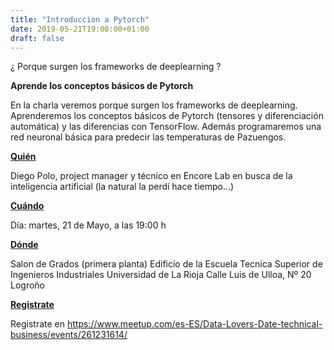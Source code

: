 ```yaml
---
title: "Introduccion a Pytorch"
date: 2019-05-21T19:00:00+01:00
draft: false
---
```

 ¿ Porque surgen los frameworks de deeplearning ?

 **Aprende los conceptos básicos de Pytorch**

<!--more-->

En la charla veremos porque surgen los frameworks de deeplearning. Aprenderemos los conceptos básicos de Pytorch (tensores y diferenciación automática) y las diferencias con TensorFlow. Además programaremos una red neuronal básica para predecir las temperaturas de Pazuengos.

**<u>Quién</u>**

Diego Polo, project manager y técnico en Encore Lab en busca de la inteligencia artificial (la natural la perdí hace tiempo...)

**<u>Cuándo</u>**

Día: martes, 21 de Mayo, a las 19:00 h

**<u>Dónde</u>**

Salon de Grados (primera planta)
Edificio de la Escuela Tecnica Superior de Ingenieros Industriales
Universidad de La Rioja
Calle Luis de Ulloa, Nº 20
Logroño

**<u>Registrate</u>**

Registrate en https://www.meetup.com/es-ES/Data-Lovers-Date-technical-business/events/261231614/